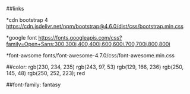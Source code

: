 
##links 

*cdn bootstrap 4
https://cdn.jsdelivr.net/npm/bootstrap@4.6.0/dist/css/bootstrap.min.css

*google font
https://fonts.googleapis.com/css?family=Open+Sans:300,300i,400,400i,600,600i,700,700i,800,800i

*font-awsome
fonts/font-awesome-4.7.0/css/font-awesome.min.css

##color:
 rgb(230, 234, 235)
 rgb(243, 97, 53)
 rgb(129, 166, 236)
 rgb(250, 145, 48)
 rgb(250, 252, 223);
 red

##font-family:
 fantasy



   

